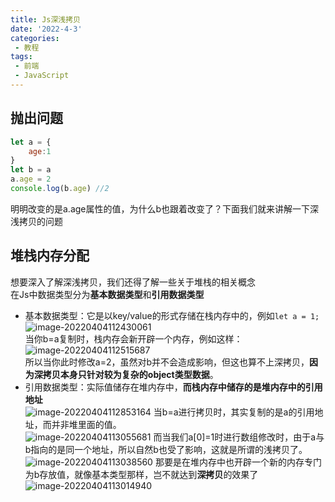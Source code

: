 ```yaml
---
title: Js深浅拷贝
date: '2022-4-3'
categories:
 - 教程
tags:
 - 前端
 - JavaScript
---
```


## 抛出问题
```js
let a = {
    age:1
}
let b = a
a.age = 2
console.log(b.age) //2
```
明明改变的是a.age属性的值，为什么b也跟着改变了？下面我们就来讲解一下深浅拷贝的问题

## 堆栈内存分配
想要深入了解深浅拷贝，我们还得了解一些关于堆栈的相关概念<br>
在Js中数据类型分为**基本数据类型**和**引用数据类型**<br>
- 基本数据类型：它是以key/value的形式存储在栈内存中的，例如`let a = 1;`
![image-20220404112430061](https://workdomain.cloud/picgo/image-20220404112430061.png)<br>
当你b=a复制时，栈内存会新开辟一个内存，例如这样：<br>
![image-20220404112515687](https://workdomain.cloud/picgo/image-20220404112515687.png)<br>
所以当你此时修改a=2，虽然对b并不会造成影响，但这也算不上深拷贝，**因为深拷贝本身只针对较为复杂的object类型数据**。
- 引用数据类型：实际值储存在堆内存中，**而栈内存中储存的是堆内存中的引用地址**<br>
![image-20220404112853164](https://workdomain.cloud/picgo/image-20220404112853164.png)
当b=a进行拷贝时，其实复制的是a的引用地址，而并非堆里面的值。<br>
![image-20220404113055681](https://workdomain.cloud/picgo/image-20220404113055681.png)
而当我们a[0]=1时进行数组修改时，由于a与b指向的是同一个地址，所以自然b也受了影响，这就是所谓的浅拷贝了。<br>
![image-20220404113038560](https://workdomain.cloud/picgo/image-20220404113038560.png)
那要是在堆内存中也开辟一个新的内存专门为b存放值，就像基本类型那样，岂不就达到**深拷贝**的效果了<br>
![image-20220404113014940](https://workdomain.cloud/picgo/image-20220404113014940.png)